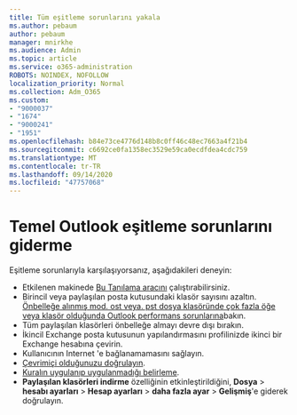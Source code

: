 ```yaml
---
title: Tüm eşitleme sorunlarını yakala
ms.author: pebaum
author: pebaum
manager: mnirkhe
ms.audience: Admin
ms.topic: article
ms.service: o365-administration
ROBOTS: NOINDEX, NOFOLLOW
localization_priority: Normal
ms.collection: Adm_O365
ms.custom:
- "9000037"
- "1674"
- "9000241"
- "1951"
ms.openlocfilehash: b84e73ce4776d148b8c0ff46c48ec7663a4f21b4
ms.sourcegitcommit: c6692ce0fa1358ec3529e59ca0ecdfdea4cdc759
ms.translationtype: MT
ms.contentlocale: tr-TR
ms.lasthandoff: 09/14/2020
ms.locfileid: "47757068"
---
```

# <a name="basic-outlook-sync-troubleshooting"></a>Temel Outlook eşitleme sorunlarını giderme

Eşitleme sorunlarıyla karşılaşıyorsanız, aşağıdakileri deneyin:

- Etkilenen makinede [Bu Tanılama aracını](https://aka.ms/sara-outlooksendreceive) çalıştırabilirsiniz.
- Birincil veya paylaşılan posta kutusundaki klasör sayısını azaltın. [Önbelleğe alınmış mod. ost veya. pst dosya klasöründe çok fazla öğe veya klasör olduğunda Outlook performans sorunlarına](https://support.microsoft.com/help/2768656/outlook-performance-issues-when-there-are-too-many-items-or-folders-in)bakın.
- Tüm paylaşılan klasörleri önbelleğe almayı devre dışı bırakın.
- İkincil Exchange posta kutusunun yapılandırmasını profilinizde ikinci bir Exchange hesabına çevirin.
- Kullanıcının Internet 'e bağlanamamasını sağlayın. 
- [Çevrimiçi olduğunuzu doğrulayın](https://support.office.com/article/2460e4a8-16c7-47fc-b204-b1549275aac9).
- [Kuralın uygulanıp uygulanmadığı belirleme](https://support.office.com/article/C24F5DEA-9465-4DF4-AD17-A50704D66C59).
- **Paylaşılan klasörleri indirme** özelliğinin etkinleştirildiğini, **Dosya**  >  **hesabı ayarları**  >  **Hesap ayarları**  >  **daha fazla ayar**  >  **Gelişmiş**'e giderek doğrulayın.
